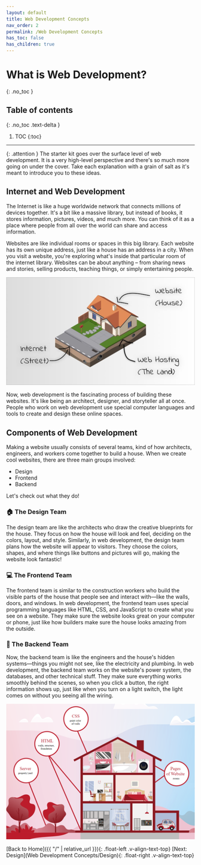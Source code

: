 ```yaml
---
layout: default
title: Web Development Concepts
nav_order: 2
permalink: /Web Development Concepts
has_toc: false
has_children: true
---
```

# What is Web Development?
{: .no_toc }

## Table of contents
{: .no_toc .text-delta }

1. TOC
{:toc}

---

{: .attention }
The starter kit goes over the surface level of web development. It is a very high-level perspective and there's so much more going on under the cover. Take each explanation with a grain of salt as it's meant to introduce you to these ideas.


## Internet and Web Development
The Internet is like a huge worldwide network that connects millions of devices together. It's a bit like a massive library, but instead of books, it stores information, pictures, videos, and much more. You can think of it as a place where people from all over the world can share and access information.

Websites are like individual rooms or spaces in this big library. Each website has its own unique address, just like a house has an address in a city. When you visit a website, you're exploring what's inside that particular room of the internet library. Websites can be about anything – from sharing news and stories, selling products, teaching things, or simply entertaining people.

![Website and Internet Analogy](../source/assets/images/internet_website_analogy.jpg)

Now, web development is the fascinating process of building these websites. It's like being an architect, designer, and storyteller all at once. People who work on web development use special computer languages and tools to create and design these online spaces.

## Components of Web Development
Making a website usually consists of several teams, kind of how architects, engineers, and workers come together to build a house. When we create cool websites, there are three main groups involved:
- Design
- Frontend
- Backend

Let's check out what they do!

### 🏠 The Design Team
The design team are like the architects who draw the creative blueprints for the house. They focus on how the house will look and feel, deciding on the colors, layout, and style. Similarly, in web development, the design team plans how the website will appear to visitors. They choose the colors, shapes, and where things like buttons and pictures will go, making the website look fantastic!

### 💻 The Frontend Team
The frontend team is similar to the construction workers who build the visible parts of the house that people see and interact with—like the walls, doors, and windows. In web development, the frontend team uses special programming languages like HTML, CSS, and JavaScript to create what you see on a website. They make sure the website looks great on your computer or phone, just like how builders make sure the house looks amazing from the outside.

### 🔧 The Backend Team
Now, the backend team is like the engineers and the house's hidden systems—things you might not see, like the electricity and plumbing. In web development, the backend team works on the website's power system, the databases, and other technical stuff. They make sure everything works smoothly behind the scenes, so when you click a button, the right information shows up, just like when you turn on a light switch, the light comes on without you seeing all the wiring.

![Website and House with Tech](source/assets/images/website_house_tech_analogy.png)

[Back to Home]({{ "/" | relative_url }}){: .float-left .v-align-text-top}
[Next: Design](Web Development Concepts/Design){: .float-right .v-align-text-top}


